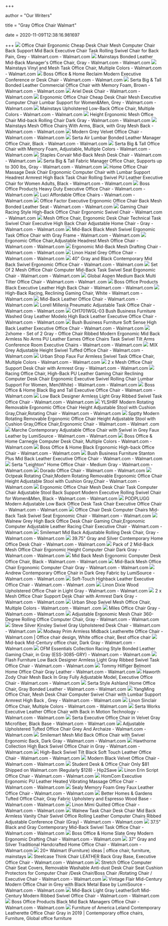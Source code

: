 +++
        
author = "Our Writers"
        
title = "Gray Office Chair Walmart"
        
date = 2020-11-09T12:38:16.981697
        
+++
[ ![](https://i5.walmartimages.com/asr/8bd1f61e-e41e-4b7a-8d75-d3d3b1b9976c_1.4510039313ea760f3aa10aeffd01d719.jpeg?odnWidth=612&odnHeight=612&odnBg=ffffff)](https://i5.walmartimages.com/asr/8bd1f61e-e41e-4b7a-8d75-d3d3b1b9976c_1.4510039313ea760f3aa10aeffd01d719.jpeg?odnWidth=612&odnHeight=612&odnBg=ffffff) Office Chair Ergonomic Cheap Desk Chair Mesh Computer Chair Back Support  Mid Back Executive Chair Task Rolling Swivel Chair for Back Pain, Grey -  Walmart.com - Walmart.com
[ ![](https://i5.walmartimages.com/asr/68dfbbb6-2e23-4d75-ba3a-e3431dc6a9bb_1.1a45079c103675bcd17c09bc1099b7f6.jpeg?odnWidth=612&odnHeight=612&odnBg=ffffff)](https://i5.walmartimages.com/asr/68dfbbb6-2e23-4d75-ba3a-e3431dc6a9bb_1.1a45079c103675bcd17c09bc1099b7f6.jpeg?odnWidth=612&odnHeight=612&odnBg=ffffff) Mainstays Bonded Leather Mid-Back Manager's Office Chair, Gray - Walmart.com  - Walmart.com
[ ![](https://i5.walmartimages.com/asr/eaeafd42-1062-4cee-8486-b88d738db64c_1.acd22421b5dd0db1962eeaaadd216a4e.jpeg)](https://i5.walmartimages.com/asr/eaeafd42-1062-4cee-8486-b88d738db64c_1.acd22421b5dd0db1962eeaaadd216a4e.jpeg) Mainstays Vinyl and Mesh Task Office Chair, Multiple Colors - Walmart.com -  Walmart.com
[ ![](https://i5.walmartimages.com/asr/254d7004-ebdf-4c38-a9e0-6d4ad53edb0e_2.0460a98356a73e9138e1d40f52f7a8a1.jpeg?odnWidth=612&odnHeight=612&odnBg=ffffff)](https://i5.walmartimages.com/asr/254d7004-ebdf-4c38-a9e0-6d4ad53edb0e_2.0460a98356a73e9138e1d40f52f7a8a1.jpeg?odnWidth=612&odnHeight=612&odnBg=ffffff) Boss Office & Home Reclaim Modern Executive Conference or Desk Chair -  Walmart.com - Walmart.com
[ ![](https://i5.walmartimages.com/asr/040f6e2e-f1b3-431c-b589-12d39ff3128a_1.5cd85757a054d4f351a500009b2e82dc.jpeg)](https://i5.walmartimages.com/asr/040f6e2e-f1b3-431c-b589-12d39ff3128a_1.5cd85757a054d4f351a500009b2e82dc.jpeg) Serta Big & Tall Bonded Leather Commercial Office Chair with Memory Foam,  Brown - Walmart.com - Walmart.com
[ ![](https://i5.walmartimages.com/asr/f48ff946-7344-444b-94e7-992fd8d55118_1.9553f00ea0c1147599bae14ffd5fbe89.jpeg)](https://i5.walmartimages.com/asr/f48ff946-7344-444b-94e7-992fd8d55118_1.9553f00ea0c1147599bae14ffd5fbe89.jpeg) Ariel Desk Chair - Walmart.com - Walmart.com
[ ![](https://i5.walmartimages.com/asr/0caa7380-1c19-4972-9e42-30890d45d03d_1.e1ec49acb48c55483be0538f4e04ac02.jpeg?odnWidth=612&odnHeight=612&odnBg=ffffff)](https://i5.walmartimages.com/asr/0caa7380-1c19-4972-9e42-30890d45d03d_1.e1ec49acb48c55483be0538f4e04ac02.jpeg?odnWidth=612&odnHeight=612&odnBg=ffffff) Ergonomic Office Chair Cheap Desk Chair Mesh Executive Computer Chair  Lumbar Support for Women&Men, Grey - Walmart.com - Walmart.com
[ ![](https://i5.walmartimages.com/asr/daa0f5f6-5f24-48f0-98ad-a953da1984c2_1.bba99a0e114fe25cf2d96b86e539a7dc.jpeg)](https://i5.walmartimages.com/asr/daa0f5f6-5f24-48f0-98ad-a953da1984c2_1.bba99a0e114fe25cf2d96b86e539a7dc.jpeg) Mainstays Upholstered Low-Back Office Chair, Multiple Colors - Walmart.com  - Walmart.com
[ ![](https://i5.walmartimages.com/asr/568f0ab2-fc01-4e82-9aab-27a7425008e3.5a8cf1727652ed65e3e3745d4bc0622f.jpeg?odnWidth=612&odnHeight=612&odnBg=ffffff)](https://i5.walmartimages.com/asr/568f0ab2-fc01-4e82-9aab-27a7425008e3.5a8cf1727652ed65e3e3745d4bc0622f.jpeg?odnWidth=612&odnHeight=612&odnBg=ffffff) Height Ergonomic Mesh Office Chair Mid-back Rolling Chair Dark Gray -  Walmart.com - Walmart.com
[ ![](https://i5.walmartimages.com/asr/71695222-e4af-494f-82d9-acdee623e7f8_1.e83ccd831e274e9b221f0eb44af84c48.jpeg?odnWidth=612&odnHeight=612&odnBg=ffffff)](https://i5.walmartimages.com/asr/71695222-e4af-494f-82d9-acdee623e7f8_1.e83ccd831e274e9b221f0eb44af84c48.jpeg?odnWidth=612&odnHeight=612&odnBg=ffffff) Mainstays Mesh Office Chairs With Arms, Black, with Gray Mesh Back - Walmart.com  - Walmart.com
[ ![](https://i5.walmartimages.com/asr/0310dbce-555b-49f6-917a-cc69c559a5ff_1.8be1de65d41a1c94062a2c55c86f3970.jpeg?odnWidth=612&odnHeight=612&odnBg=ffffff)](https://i5.walmartimages.com/asr/0310dbce-555b-49f6-917a-cc69c559a5ff_1.8be1de65d41a1c94062a2c55c86f3970.jpeg?odnWidth=612&odnHeight=612&odnBg=ffffff) Modern Grey Velvet Office Chair - Walmart.com - Walmart.com
[ ![](https://i5.walmartimages.com/asr/97743681-26f4-4fcc-bd46-305d1e55b797_1.6e7dec942151e853be462bd2d0f2d8e0.jpeg?odnWidth=612&odnHeight=612&odnBg=ffffff)](https://i5.walmartimages.com/asr/97743681-26f4-4fcc-bd46-305d1e55b797_1.6e7dec942151e853be462bd2d0f2d8e0.jpeg?odnWidth=612&odnHeight=612&odnBg=ffffff) Serta Air Lumbar Bonded Leather Manager Office Chair, Black - Walmart.com -  Walmart.com
[ ![](https://i5.walmartimages.com/asr/924eaa33-4456-4dae-96f6-9373ddd8c91f_1.ef95316cd9332dff77ede80bd7c0cfe8.jpeg?odnWidth=612&odnHeight=612&odnBg=ffffff)](https://i5.walmartimages.com/asr/924eaa33-4456-4dae-96f6-9373ddd8c91f_1.ef95316cd9332dff77ede80bd7c0cfe8.jpeg?odnWidth=612&odnHeight=612&odnBg=ffffff) Serta Big & Tall Office Chair with Memory Foam, Adjustable, Multiple Colors  - Walmart.com - Walmart.com
[ ![](https://i5.walmartimages.com/asr/91f27ad0-e6f1-4f6b-bbfe-731b6f193def_1.c118cb044b14da212a95d50dd293bddf.jpeg?odnWidth=612&odnHeight=612&odnBg=ffffff)](https://i5.walmartimages.com/asr/91f27ad0-e6f1-4f6b-bbfe-731b6f193def_1.c118cb044b14da212a95d50dd293bddf.jpeg?odnWidth=612&odnHeight=612&odnBg=ffffff) Staples Corvair Mid-Back Mesh Desk Chair - Walmart.com - Walmart.com
[ ![](https://i5.walmartimages.com/asr/4df76f93-46d9-4070-9023-d3a777fc3f1f_1.878b46239d9143a935a9d08910dac477.jpeg?odnWidth=612&odnHeight=612&odnBg=ffffff)](https://i5.walmartimages.com/asr/4df76f93-46d9-4070-9023-d3a777fc3f1f_1.878b46239d9143a935a9d08910dac477.jpeg?odnWidth=612&odnHeight=612&odnBg=ffffff) Serta Big & Tall Fabric Manager Office Chair, Supports up to 300 lbs, Gray  - Walmart.com - Walmart.com
[ ![](https://i5.walmartimages.com/asr/2ab43621-0110-48a0-9fd5-6db48d5ee8e4_1.ff8d1590e386fcecebeb781fd92010b1.jpeg?odnWidth=612&odnHeight=612&odnBg=ffffff)](https://i5.walmartimages.com/asr/2ab43621-0110-48a0-9fd5-6db48d5ee8e4_1.ff8d1590e386fcecebeb781fd92010b1.jpeg?odnWidth=612&odnHeight=612&odnBg=ffffff) Home Office Chair Massage Desk Chair Ergonomic Computer Chair with Lumbar  Support Headrest Armrest High Back Task Chair Rolling Swivel PU Leather Executive  Chair for Women Adults, Black - Walmart.com - Walmart.com
[ ![](https://i5.walmartimages.com/asr/1f30db41-a854-4d90-9c16-65c3046d6663_1.22d9f30d3bdf09b3af9060070cbdd2a6.jpeg?odnWidth=612&odnHeight=612&odnBg=ffffff)](https://i5.walmartimages.com/asr/1f30db41-a854-4d90-9c16-65c3046d6663_1.22d9f30d3bdf09b3af9060070cbdd2a6.jpeg?odnWidth=612&odnHeight=612&odnBg=ffffff) Boss Office Products Heavy Duty Executive Office Chair - Walmart.com -  Walmart.com
[ ![](https://i5.walmartimages.com/asr/1137a803-68ff-432f-a14a-330c28b4cbe9_1.2c674019f4af93575356fb5d99790297.jpeg?odnWidth=612&odnHeight=612&odnBg=ffffff)](https://i5.walmartimages.com/asr/1137a803-68ff-432f-a14a-330c28b4cbe9_1.2c674019f4af93575356fb5d99790297.jpeg?odnWidth=612&odnHeight=612&odnBg=ffffff) Luci Affordable Office Chairs - Walmart.com - Walmart.com
[ ![](https://i5.walmartimages.com/asr/82b76935-b95b-46e2-8b1d-bc5e98b16216_1.caaab2dd2c7c899d46a7685915f8953c.jpeg?odnWidth=612&odnHeight=612&odnBg=ffffff)](https://i5.walmartimages.com/asr/82b76935-b95b-46e2-8b1d-bc5e98b16216_1.caaab2dd2c7c899d46a7685915f8953c.jpeg?odnWidth=612&odnHeight=612&odnBg=ffffff) Office Factor Executive Ergonomic Office Chair Back Mesh Bonded Leather Seat  - Walmart.com - Walmart.com
[ ![](https://i5.walmartimages.com/asr/36ab2720-66c3-44b9-b4c9-ea3eedec6979_1.d23e019c221965f2f71335473154626f.jpeg?odnWidth=612&odnHeight=612&odnBg=ffffff)](https://i5.walmartimages.com/asr/36ab2720-66c3-44b9-b4c9-ea3eedec6979_1.d23e019c221965f2f71335473154626f.jpeg?odnWidth=612&odnHeight=612&odnBg=ffffff) Gaming Chair Racing Style High-Back Office Chair Ergonomic Swivel Chair -  Walmart.com - Walmart.com
[ ![](https://i5.walmartimages.com/asr/8cebf4ba-96e2-44ae-9cca-d6d2290bd3c3_1.d843bc54ac2ebf21aacfa7bd91182b62.jpeg?odnWidth=612&odnHeight=612&odnBg=ffffff)](https://i5.walmartimages.com/asr/8cebf4ba-96e2-44ae-9cca-d6d2290bd3c3_1.d843bc54ac2ebf21aacfa7bd91182b62.jpeg?odnWidth=612&odnHeight=612&odnBg=ffffff) Mesh Office Chair, Ergonomic Desk Chair Technical Task Swivel Chair  Executive High Back Chair Adjustable Home Chair - Gray - Walmart.com -  Walmart.com
[ ![](https://i5.walmartimages.com/asr/d9ffcb4e-2349-4f98-b073-111f3dc54562_1.f3d64c9805a14e193efc801652ce8806.jpeg)](https://i5.walmartimages.com/asr/d9ffcb4e-2349-4f98-b073-111f3dc54562_1.f3d64c9805a14e193efc801652ce8806.jpeg) Mid-Back Black Mesh Swivel Ergonomic Task Office Chair with Gray Frame -  Walmart.com - Walmart.com
[ ![](https://i5.walmartimages.com/asr/8bff0f03-15bd-463a-aaf0-44f0b46e1d7c.09b547af152f15f62f2772456dc091c4.jpeg?odnWidth=612&odnHeight=612&odnBg=ffffff)](https://i5.walmartimages.com/asr/8bff0f03-15bd-463a-aaf0-44f0b46e1d7c.09b547af152f15f62f2772456dc091c4.jpeg?odnWidth=612&odnHeight=612&odnBg=ffffff) Ergonomic Office Chair,Adjustable Headrest Mesh Office Chair - Walmart.com  - Walmart.com
[ ![](https://i5.walmartimages.com/asr/70e19827-88db-4011-b952-d7c82bd8db51_1.4e4bcedfd0ca62e52739c4289a8cbc56.jpeg?odnWidth=612&odnHeight=612&odnBg=ffffff)](https://i5.walmartimages.com/asr/70e19827-88db-4011-b952-d7c82bd8db51_1.4e4bcedfd0ca62e52739c4289a8cbc56.jpeg?odnWidth=612&odnHeight=612&odnBg=ffffff) Ergonomic Mid-Back Mesh Drafting Chair - Walmart.com - Walmart.com
[ ![](https://i5.walmartimages.com/asr/45e74741-3906-415b-9b87-4f22d9f4f313_1.2fbbc67b08a4aab7cf280a464398d44c.jpeg?odnWidth=612&odnHeight=612&odnBg=ffffff)](https://i5.walmartimages.com/asr/45e74741-3906-415b-9b87-4f22d9f4f313_1.2fbbc67b08a4aab7cf280a464398d44c.jpeg?odnWidth=612&odnHeight=612&odnBg=ffffff) Linon Hazel Grey Office Chair - Walmart.com - Walmart.com
[ ![](https://i5.walmartimages.com/asr/8476b759-a020-4691-b0c4-6d4d8f66de3b.715fa0745cf655d8f9a328abe6396b99.jpeg?odnWidth=612&odnHeight=612&odnBg=ffffff)](https://i5.walmartimages.com/asr/8476b759-a020-4691-b0c4-6d4d8f66de3b.715fa0745cf655d8f9a328abe6396b99.jpeg?odnWidth=612&odnHeight=612&odnBg=ffffff) 40" Gray and Black Contemporary Mid Back Swivel Ergonomic Office Chair -  Walmart.com - Walmart.com
[ ![](https://i5.walmartimages.com/asr/4df5c3b0-1023-48fc-aa3b-106e3c95d691_1.92add7915e26918feb4903b3fe2f7fa9.jpeg?odnWidth=612&odnHeight=612&odnBg=ffffff)](https://i5.walmartimages.com/asr/4df5c3b0-1023-48fc-aa3b-106e3c95d691_1.92add7915e26918feb4903b3fe2f7fa9.jpeg?odnWidth=612&odnHeight=612&odnBg=ffffff) Set Of 2 Mesh Office Chair Computer Mid-Back Task Swivel Seat Ergonomic  Chair - Walmart.com - Walmart.com
[ ![](https://i5.walmartimages.com/asr/6f514c43-37fd-48db-85c6-8c5d92572b3b_1.f28d67b3d784386aa9a14f5f7c81d25a.jpeg?odnWidth=612&odnHeight=612&odnBg=ffffff)](https://i5.walmartimages.com/asr/6f514c43-37fd-48db-85c6-8c5d92572b3b_1.f28d67b3d784386aa9a14f5f7c81d25a.jpeg?odnWidth=612&odnHeight=612&odnBg=ffffff) Global Aspen Medium Back Multi Tilter Office Chair - Walmart.com - Walmart .com
[ ![](https://i5.walmartimages.com/asr/f1d06f41-ba3b-49fe-bbbc-cc436bc51b81_1.83767c5fe0117fe0f1212e23d67c1ead.jpeg?odnWidth=612&odnHeight=612&odnBg=ffffff)](https://i5.walmartimages.com/asr/f1d06f41-ba3b-49fe-bbbc-cc436bc51b81_1.83767c5fe0117fe0f1212e23d67c1ead.jpeg?odnWidth=612&odnHeight=612&odnBg=ffffff) Boss Office Products Black Executive Leather High Back Chair - Walmart.com  - Walmart.com
[ ![](https://i5.walmartimages.com/asr/77a5d26d-f5ae-403e-a885-bfb3ed7dbb6b_1.f7cd3c2ba252ae1f641c8dbac4f57a35.jpeg?odnWidth=612&odnHeight=612&odnBg=ffffff)](https://i5.walmartimages.com/asr/77a5d26d-f5ae-403e-a885-bfb3ed7dbb6b_1.f7cd3c2ba252ae1f641c8dbac4f57a35.jpeg?odnWidth=612&odnHeight=612&odnBg=ffffff) High-Back Racing, Reclining Gaming Chair, White - Walmart.com - Walmart.com
[ ![](https://i5.walmartimages.com/asr/d4184947-1201-44f3-979b-e23a7928a42e_1.541e5474866b24a08ed5aae511eb1b69.jpeg?odnWidth=612&odnHeight=612&odnBg=ffffff)](https://i5.walmartimages.com/asr/d4184947-1201-44f3-979b-e23a7928a42e_1.541e5474866b24a08ed5aae511eb1b69.jpeg?odnWidth=612&odnHeight=612&odnBg=ffffff) Mid-Back Leather Office Chair - Walmart.com - Walmart.com
[ ![](https://i5.walmartimages.com/asr/4ac4e417-69d5-4633-b5a6-b69e8414cdbb_1.780faccb1a2ec1e02765c89ec0b987b8.jpeg?odnWidth=612&odnHeight=612&odnBg=ffffff)](https://i5.walmartimages.com/asr/4ac4e417-69d5-4633-b5a6-b69e8414cdbb_1.780faccb1a2ec1e02765c89ec0b987b8.jpeg?odnWidth=612&odnHeight=612&odnBg=ffffff) Lorell Millenia Pneumatic Adjustable Task Office Chair - Walmart.com -  Walmart.com
[ ![](https://i5.walmartimages.com/asr/7b632847-45bc-4de4-bfbe-0fd6e7b5b1ba_1.55dae7d450b97b677572aa20f168a57f.jpeg?odnWidth=450&odnHeight=450&odnBg=ffffff)](https://i5.walmartimages.com/asr/7b632847-45bc-4de4-bfbe-0fd6e7b5b1ba_1.55dae7d450b97b677572aa20f168a57f.jpeg?odnWidth=450&odnHeight=450&odnBg=ffffff) CH1701WGL-03 Bush Business Furniture Washed Gray Leather Modelo High Back  Leather Executive Office Chair - Walmart.com - Walmart.com
[ ![](https://i5.walmartimages.com/asr/c0e5e204-f537-49e1-a302-29b48ce72f65_1.074c24dfdfca423507115721459e641b.jpeg?odnWidth=612&odnHeight=612&odnBg=ffffff)](https://i5.walmartimages.com/asr/c0e5e204-f537-49e1-a302-29b48ce72f65_1.074c24dfdfca423507115721459e641b.jpeg?odnWidth=612&odnHeight=612&odnBg=ffffff) Bush Business Furniture Soft Sense High Back Leather Executive Office Chair  - Walmart.com - Walmart.com
[ ![](https://i5.walmartimages.com/asr/90fb081e-5261-4028-873c-17ffc28da704_1.301cb556677c91809fbf2aec16280662.jpeg?odnWidth=612&odnHeight=612&odnBg=ffffff)](https://i5.walmartimages.com/asr/90fb081e-5261-4028-873c-17ffc28da704_1.301cb556677c91809fbf2aec16280662.jpeg?odnWidth=612&odnHeight=612&odnBg=ffffff) 2xhome - Set of 2 Gray - Office Chair Ribbed Modern Ergonomic Mid Back  Armless No Arms PU Leather Eames Office Chairs Task Swivel Tilt Arms  Conference Room Executive Chairs - Walmart.com - Walmart.com
[ ![](https://i5.walmartimages.com/asr/fbc5cf57-da68-4863-be1d-ca5a57486557_1.704521321e69e9118c2b9a6c929b0a42.jpeg?odnWidth=612&odnHeight=612&odnBg=ffffff)](https://i5.walmartimages.com/asr/fbc5cf57-da68-4863-be1d-ca5a57486557_1.704521321e69e9118c2b9a6c929b0a42.jpeg?odnWidth=612&odnHeight=612&odnBg=ffffff) MIX Grey Adjustable Height Swivel Tuffed Office Chair - Walmart.com -  Walmart.com
[ ![](https://i5.walmartimages.com/asr/49f98211-0bdd-4c87-aee5-66ffbd3f0f45_2.7aa4fb40c2f79abce838d92593a4e864.jpeg)](https://i5.walmartimages.com/asr/49f98211-0bdd-4c87-aee5-66ffbd3f0f45_2.7aa4fb40c2f79abce838d92593a4e864.jpeg) Urban Shop Faux Fur Armless Swivel Task Office Chair, Multiple Colors -  Walmart.com - Walmart.com
[ ![](https://i5.walmartimages.com/asr/8b3f0ae9-43f9-4d33-bb2b-979d91b4255c.049041eeef9aaaeaefecd1c3fd011201.jpeg?odnWidth=612&odnHeight=612&odnBg=ffffff)](https://i5.walmartimages.com/asr/8b3f0ae9-43f9-4d33-bb2b-979d91b4255c.049041eeef9aaaeaefecd1c3fd011201.jpeg?odnWidth=612&odnHeight=612&odnBg=ffffff) 2 x Mesh Office Chair Support Desk Chair with Armrest Gray - Walmart.com -  Walmart.com
[ ![](https://i5.walmartimages.com/asr/dad43252-c144-4766-95cf-d5779c5db225_1.1095c26367a36e18e028cac3f4a44ac1.jpeg?odnWidth=612&odnHeight=612&odnBg=ffffff)](https://i5.walmartimages.com/asr/dad43252-c144-4766-95cf-d5779c5db225_1.1095c26367a36e18e028cac3f4a44ac1.jpeg?odnWidth=612&odnHeight=612&odnBg=ffffff) Racing Office Chair, High-Back PU Leather Gaming Chair Reclining Computer  Desk Chair Ergonomic Executive Swivel Rolling Chair Lumbar Support For  Women, Men(White) - Walmart.com - Walmart.com
[ ![](https://i5.walmartimages.com/asr/f9229afb-cce4-4bbf-a0bf-86794ee7fd2e_1.a5ebe5f135c1ea4ca6909f6b5ce31ef0.jpeg?odnWidth=612&odnHeight=612&odnBg=ffffff)](https://i5.walmartimages.com/asr/f9229afb-cce4-4bbf-a0bf-86794ee7fd2e_1.a5ebe5f135c1ea4ca6909f6b5ce31ef0.jpeg?odnWidth=612&odnHeight=612&odnBg=ffffff) Boss Office & Home Black Big and Tall Executive Office Chair - Walmart.com  - Walmart.com
[ ![](https://i5.walmartimages.com/asr/28bd9ae0-24e8-45cc-a9d4-a96706e6a02d_1.fc51faaf64a4bf07037cde80dd4da3e3.jpeg?odnWidth=612&odnHeight=612&odnBg=ffffff)](https://i5.walmartimages.com/asr/28bd9ae0-24e8-45cc-a9d4-a96706e6a02d_1.fc51faaf64a4bf07037cde80dd4da3e3.jpeg?odnWidth=612&odnHeight=612&odnBg=ffffff) Low Back Designer Armless Light Gray Ribbed Swivel Task Office Chair -  Walmart.com - Walmart.com
[ ![](https://i5.walmartimages.com/asr/d7cb8fca-caf5-4dbd-b79a-be02ceb651d1.14637e89c8e6ec12302a84256324fc67.jpeg?odnWidth=612&odnHeight=612&odnBg=ffffff)](https://i5.walmartimages.com/asr/d7cb8fca-caf5-4dbd-b79a-be02ceb651d1.14637e89c8e6ec12302a84256324fc67.jpeg?odnWidth=612&odnHeight=612&odnBg=ffffff) YLSHRF Modern Rotating Removable Ergonomic Office Chair Height Adjustable  Stool with Cushion Gray,Chair,Rotating Chair - Walmart.com - Walmart.com
[ ![](https://i5.walmartimages.com/asr/e16cf7c9-1ec0-4ef9-8105-d1d66d63c839.7bf7b0671495a6c1e543199ba3189caf.jpeg?odnWidth=612&odnHeight=612&odnBg=ffffff)](https://i5.walmartimages.com/asr/e16cf7c9-1ec0-4ef9-8105-d1d66d63c839.7bf7b0671495a6c1e543199ba3189caf.jpeg?odnWidth=612&odnHeight=612&odnBg=ffffff) Spptty Modern Rotating Removable Ergonomic Office Chair Height Adjustable  Stool with Cushion Gray,Office Chair,Ergonomic Chair - Walmart.com - Walmart .com
[ ![](https://i5.walmartimages.com/asr/b44680b1-9792-4d36-8b0f-b5533281d1ea_1.e82a4caba2a4c8dc1bbe89daf807c762.jpeg?odnWidth=612&odnHeight=612&odnBg=ffffff)](https://i5.walmartimages.com/asr/b44680b1-9792-4d36-8b0f-b5533281d1ea_1.e82a4caba2a4c8dc1bbe89daf807c762.jpeg?odnWidth=612&odnHeight=612&odnBg=ffffff) Marche Contemporary Adjustable Office Chair with Swivel in Grey Faux  Leather by LumiSource - Walmart.com - Walmart.com
[ ![](https://i5.walmartimages.com/asr/fec539be-bfb3-4574-9dd6-b85638d5f388_1.1dc9bf9c95a50a3d6d431371b5a2e6f5.jpeg?odnWidth=612&odnHeight=612&odnBg=ffffff)](https://i5.walmartimages.com/asr/fec539be-bfb3-4574-9dd6-b85638d5f388_1.1dc9bf9c95a50a3d6d431371b5a2e6f5.jpeg?odnWidth=612&odnHeight=612&odnBg=ffffff) Boss Office & Home Carnegie Computer Desk Chair, Multiple Colors - Walmart.com  - Walmart.com
[ ![](https://i5.walmartimages.com/asr/f6073ec2-50cd-4ee4-b9cf-036ff4e125ba_1.ce544a9b7d2bd2bc2272579ea8aa266e.jpeg?odnWidth=612&odnHeight=612&odnBg=ffffff)](https://i5.walmartimages.com/asr/f6073ec2-50cd-4ee4-b9cf-036ff4e125ba_1.ce544a9b7d2bd2bc2272579ea8aa266e.jpeg?odnWidth=612&odnHeight=612&odnBg=ffffff) Boss Office & Home Black Ergonomic High-back Office Chair - Walmart.com -  Walmart.com
[ ![](https://i5.walmartimages.com/asr/fa582a9e-29d6-4c41-b415-861868c191f8_1.dfcba426513d6c3cd7ba3dfdd65a9aa3.jpeg?odnWidth=612&odnHeight=612&odnBg=ffffff)](https://i5.walmartimages.com/asr/fa582a9e-29d6-4c41-b415-861868c191f8_1.dfcba426513d6c3cd7ba3dfdd65a9aa3.jpeg?odnWidth=612&odnHeight=612&odnBg=ffffff) Bush Business Furniture Stanton Plus Mid Back Leather Executive Office Chair  - Walmart.com - Walmart.com
[ ![](https://i5.walmartimages.com/asr/4fb18bc1-6bd1-4d2a-a8c7-3c8adc0dee50_1.006a72d6755f7fed0b18bd65c374d3d2.jpeg?odnWidth=612&odnHeight=612&odnBg=ffffff)](https://i5.walmartimages.com/asr/4fb18bc1-6bd1-4d2a-a8c7-3c8adc0dee50_1.006a72d6755f7fed0b18bd65c374d3d2.jpeg?odnWidth=612&odnHeight=612&odnBg=ffffff) Serta "Leighton" Home Office Chair - Medium Gray - Walmart.com - Walmart.com
[ ![](https://i5.walmartimages.com/asr/6e82d89e-d4d6-4ef9-9baf-9f2bf828cfeb_1.fcfe04e93ee7fb589f82abc54d22f9e2.jpeg?odnWidth=612&odnHeight=612&odnBg=ffffff)](https://i5.walmartimages.com/asr/6e82d89e-d4d6-4ef9-9baf-9f2bf828cfeb_1.fcfe04e93ee7fb589f82abc54d22f9e2.jpeg?odnWidth=612&odnHeight=612&odnBg=ffffff) Dorado Office Chair - Walmart.com - Walmart.com
[ ![](https://i5.walmartimages.com/asr/b8b61407-08e4-4413-af11-4043f7b20788.03bbc32dc17867b56d1a556481cb6b6e.jpeg?odnWidth=612&odnHeight=612&odnBg=ffffff)](https://i5.walmartimages.com/asr/b8b61407-08e4-4413-af11-4043f7b20788.03bbc32dc17867b56d1a556481cb6b6e.jpeg?odnWidth=612&odnHeight=612&odnBg=ffffff) Octpeak Rotating Chair,Modern Rotating Removable Ergonomic Office Chair  Height Adjustable Stool with Cushion Gray,Chair - Walmart.com - Walmart.com
[ ![](https://i5.walmartimages.com/asr/bb9a7d4f-3623-49ac-8047-1b1b7e15274d_1.8e637c12054149da486d00cd3d046aa9.jpeg?odnWidth=612&odnHeight=612&odnBg=ffffff)](https://i5.walmartimages.com/asr/bb9a7d4f-3623-49ac-8047-1b1b7e15274d_1.8e637c12054149da486d00cd3d046aa9.jpeg?odnWidth=612&odnHeight=612&odnBg=ffffff) Ergonomic Office Chair Mesh Desk Chair Task Computer Chair Adjustable Stool  Back Support Modern Executive Rolling Swivel Chair for Women&Men, Black -  Walmart.com - Walmart.com
[ ![](https://i5.walmartimages.com/asr/3e9230e9-3683-454b-b9dc-8714f958b3df_1.54a63c0e6a1ec15082d6d86fa4f70948.jpeg?odnWidth=612&odnHeight=612&odnBg=ffffff)](https://i5.walmartimages.com/asr/3e9230e9-3683-454b-b9dc-8714f958b3df_1.54a63c0e6a1ec15082d6d86fa4f70948.jpeg?odnWidth=612&odnHeight=612&odnBg=ffffff) PODPLUGG Modern Adjustable Low Back Office Desk Task Chair Executive Office  Chair - Walmart.com - Walmart.com
[ ![](https://i5.walmartimages.com/asr/ee213ddb-bea9-4e6b-ad76-a113443e58cd_1.8115a86f125dfb6e5e96f0c4b610bf97.jpeg?odnWidth=612&odnHeight=612&odnBg=ffffff)](https://i5.walmartimages.com/asr/ee213ddb-bea9-4e6b-ad76-a113443e58cd_1.8115a86f125dfb6e5e96f0c4b610bf97.jpeg?odnWidth=612&odnHeight=612&odnBg=ffffff) Office Chair Desk Computer Chairs Mid-Back Task Swivel Seat Ergonomic Chair  - Walmart.com - Walmart.com
[ ![](https://i5.walmartimages.com/asr/a87b9846-d3de-4653-9c2d-0e84e75f3c6a_1.762224ffdb961cf3e3ff07647b12b441.jpeg?odnWidth=612&odnHeight=612&odnBg=ffffff)](https://i5.walmartimages.com/asr/a87b9846-d3de-4653-9c2d-0e84e75f3c6a_1.762224ffdb961cf3e3ff07647b12b441.jpeg?odnWidth=612&odnHeight=612&odnBg=ffffff) Walnew Grey High Back Office Desk Chair Gaming Chair,Ergonomic Computer  Adjustable Leather Racing Chair Executive Chair - Walmart.com - Walmart.com
[ ![](https://i5.walmartimages.com/asr/f419f7ee-a2a3-44a6-94a8-267f7e9f1ef9_1.3978bcc898926b999c702a30b7b39fe0.jpeg?odnWidth=612&odnHeight=612&odnBg=ffffff)](https://i5.walmartimages.com/asr/f419f7ee-a2a3-44a6-94a8-267f7e9f1ef9_1.3978bcc898926b999c702a30b7b39fe0.jpeg?odnWidth=612&odnHeight=612&odnBg=ffffff) Smilemart Mid Back Adjustable Rolling Desk Chair, Gray - Walmart.com -  Walmart.com
[ ![](https://i5.walmartimages.com/asr/b4a2ebb4-3a61-4dea-a5d0-5c1e41a72c6f_1.56158eb46ef0c726893fa9595cc37a48.jpeg?odnWidth=612&odnHeight=612&odnBg=ffffff)](https://i5.walmartimages.com/asr/b4a2ebb4-3a61-4dea-a5d0-5c1e41a72c6f_1.56158eb46ef0c726893fa9595cc37a48.jpeg?odnWidth=612&odnHeight=612&odnBg=ffffff) 39.75" Gray and Silver Contemporary Home Office Desk Chair - Walmart.com -  Walmart.com
[ ![](https://i5.walmartimages.com/asr/ec8a8caa-9b64-435e-859b-dcf87d0b2362.e9a3cf0cca51b01a64a27e4d5cebd23d.jpeg?odnWidth=612&odnHeight=612&odnBg=ffffff)](https://i5.walmartimages.com/asr/ec8a8caa-9b64-435e-859b-dcf87d0b2362.e9a3cf0cca51b01a64a27e4d5cebd23d.jpeg?odnWidth=612&odnHeight=612&odnBg=ffffff) Pack of 2 Mid-Back Mesh Office Chair Ergonomic Height Computer Chair Dark  Gray - Walmart.com - Walmart.com
[ ![](https://i5.walmartimages.com/asr/f4cc8075-9bc6-4db5-949b-a0890cee3f0a_1.acbcbca03599e111d8b0297624902c83.jpeg?odnWidth=612&odnHeight=612&odnBg=ffffff)](https://i5.walmartimages.com/asr/f4cc8075-9bc6-4db5-949b-a0890cee3f0a_1.acbcbca03599e111d8b0297624902c83.jpeg?odnWidth=612&odnHeight=612&odnBg=ffffff) Mid Back Mesh Ergonomic Computer Desk Office Chair, Black - Walmart.com -  Walmart.com
[ ![](https://i5.walmartimages.com/asr/03383cbd-03bb-4807-91db-d2195e55844e.a462c4e23ed7bc5d1840b5b7fb270d26.jpeg?odnWidth=612&odnHeight=612&odnBg=ffffff)](https://i5.walmartimages.com/asr/03383cbd-03bb-4807-91db-d2195e55844e.a462c4e23ed7bc5d1840b5b7fb270d26.jpeg?odnWidth=612&odnHeight=612&odnBg=ffffff) Mid-Back Mesh Office Chair Ergonomic Computer Chair Gray - Walmart.com -  Walmart.com
[ ![](https://i5.walmartimages.com/asr/a0e3fd16-6581-4251-a434-ee0d05dc3d4f_1.0af661d267e7b69c626694889a89929e.jpeg?odnWidth=612&odnHeight=612&odnBg=ffffff)](https://i5.walmartimages.com/asr/a0e3fd16-6581-4251-a434-ee0d05dc3d4f_1.0af661d267e7b69c626694889a89929e.jpeg?odnWidth=612&odnHeight=612&odnBg=ffffff) Andrew Contemporary Office Chair in Dark Grey Fabric by LumiSource - Walmart.com  - Walmart.com
[ ![](https://i5.walmartimages.com/asr/37681bf2-c7ad-4efb-b9fb-4ad1e424691c_1.07be4988c16fb0a7db06e0502327125d.jpeg?odnWidth=612&odnHeight=612&odnBg=ffffff)](https://i5.walmartimages.com/asr/37681bf2-c7ad-4efb-b9fb-4ad1e424691c_1.07be4988c16fb0a7db06e0502327125d.jpeg?odnWidth=612&odnHeight=612&odnBg=ffffff) Soft-Touch Highback Leather Executive Office Chair - Walmart.com - Walmart .com
[ ![](https://i5.walmartimages.com/asr/93607591-1237-41b9-9fa8-db4cf2dfbe38_1.ef9706bd4d3149b659b08eb0815efbc3.jpeg?odnWidth=612&odnHeight=612&odnBg=ffffff)](https://i5.walmartimages.com/asr/93607591-1237-41b9-9fa8-db4cf2dfbe38_1.ef9706bd4d3149b659b08eb0815efbc3.jpeg?odnWidth=612&odnHeight=612&odnBg=ffffff) Linon Dixie Wood Upholstered Office Chair in Light Gray - Walmart.com -  Walmart.com
[ ![](https://i5.walmartimages.com/asr/6c1fd5f5-5711-47bc-9f98-e5f2188c7291.02a8ff1787250404641bca17f7d5bbb7.jpeg?odnWidth=612&odnHeight=612&odnBg=ffffff)](https://i5.walmartimages.com/asr/6c1fd5f5-5711-47bc-9f98-e5f2188c7291.02a8ff1787250404641bca17f7d5bbb7.jpeg?odnWidth=612&odnHeight=612&odnBg=ffffff) 2 x Mesh Office Chair Support Desk Chair with Armrest Dark Gray - Walmart.com  - Walmart.com
[ ![](https://i5.walmartimages.com/asr/c9200ff3-d963-4243-baa4-71f78cb6e751_1.ca9622ba3d2c18551cb109522a6029a7.jpeg?odnWidth=612&odnHeight=612&odnBg=ffffff)](https://i5.walmartimages.com/asr/c9200ff3-d963-4243-baa4-71f78cb6e751_1.ca9622ba3d2c18551cb109522a6029a7.jpeg?odnWidth=612&odnHeight=612&odnBg=ffffff) Urban Shop Swivel Mesh Office Chair, Multiple Colors - Walmart.com - Walmart .com
[ ![](https://i5.walmartimages.com/asr/c98e3590-868f-4282-9a47-b57a7e5e6819.e7c6d3219121a405fc60a94fd10c8c01.jpeg?odnWidth=612&odnHeight=612&odnBg=ffffff)](https://i5.walmartimages.com/asr/c98e3590-868f-4282-9a47-b57a7e5e6819.e7c6d3219121a405fc60a94fd10c8c01.jpeg?odnWidth=612&odnHeight=612&odnBg=ffffff) Miles Office Chair Gray - Walmart.com - Walmart.com
[ ![](https://i5.walmartimages.com/asr/e77e5ceb-7ed7-45f7-ba2c-99db294ba654_1.9a0c3a38c1ed9748554998f3eb9f5437.jpeg)](https://i5.walmartimages.com/asr/e77e5ceb-7ed7-45f7-ba2c-99db294ba654_1.9a0c3a38c1ed9748554998f3eb9f5437.jpeg) Adjustable Ergonomic Mesh Chair 360-Degree Rolling Office Computer Chair,  Gray - Walmart.com - Walmart.com
[ ![](https://i5.walmartimages.com/asr/6ad98d83-d347-40b3-bde6-c01b8dc10c13_1.5a1cafb6bee84c47c60d6b83b32824e6.jpeg?odnWidth=612&odnHeight=612&odnBg=ffffff)](https://i5.walmartimages.com/asr/6ad98d83-d347-40b3-bde6-c01b8dc10c13_1.5a1cafb6bee84c47c60d6b83b32824e6.jpeg?odnWidth=612&odnHeight=612&odnBg=ffffff) Steve Silver Kinsley Swivel Gray Upholstered Desk Chair - Walmart.com -  Walmart.com
[ ![](https://i.pinimg.com/474x/1f/f8/fe/1ff8fe785508426c7aa5478d6574e30e.jpg)](https://i.pinimg.com/474x/1f/f8/fe/1ff8fe785508426c7aa5478d6574e30e.jpg) Modway Prim Armless Midback Leatherette Office Chair - Walmart.com | Office  chair design, White office chair, Best office chair
[ ![](https://i5.walmartimages.com/asr/71f12b84-1962-4c5e-a8c6-abfcc69b0481_1.31498008ee27d6ddaf1b724cf24fe6ff.jpeg?odnWidth=612&odnHeight=612&odnBg=ffffff)](https://i5.walmartimages.com/asr/71f12b84-1962-4c5e-a8c6-abfcc69b0481_1.31498008ee27d6ddaf1b724cf24fe6ff.jpeg?odnWidth=612&odnHeight=612&odnBg=ffffff) Mid-back Mid-Century office chair, Dark Gray - Walmart.com - Walmart.com
[ ![](https://i5.walmartimages.com/asr/66fae1aa-d8bc-4089-8554-c1b1fc0c6d92_1.a18ee650ed91efecab34d94b75a5ba0a.jpeg?odnWidth=612&odnHeight=612&odnBg=ffffff)](https://i5.walmartimages.com/asr/66fae1aa-d8bc-4089-8554-c1b1fc0c6d92_1.a18ee650ed91efecab34d94b75a5ba0a.jpeg?odnWidth=612&odnHeight=612&odnBg=ffffff) OFM Essentials Collection Racing Style Bonded Leather Gaming Chair, in Gray  (ESS-3085-GRY) - Walmart.com - Walmart.com
[ ![](https://i5.walmartimages.com/asr/668253d3-98b3-4db0-a389-7ea00688b9a9_2.ecb1161eb4e81f218c4ac7564f15eff0.jpeg?odnWidth=612&odnHeight=612&odnBg=ffffff)](https://i5.walmartimages.com/asr/668253d3-98b3-4db0-a389-7ea00688b9a9_2.ecb1161eb4e81f218c4ac7564f15eff0.jpeg?odnWidth=612&odnHeight=612&odnBg=ffffff) Flash Furniture Low Back Designer Armless Light Gray Ribbed Swivel Task  Office Chair - Walmart.com - Walmart.com
[ ![](https://i5.walmartimages.com/asr/e0998e3d-abca-4bce-9fe9-696907c8b1f9_1.42d6a576fa7744a94e204591ce0a756d.jpeg?odnWidth=612&odnHeight=612&odnBg=ffffff)](https://i5.walmartimages.com/asr/e0998e3d-abca-4bce-9fe9-696907c8b1f9_1.42d6a576fa7744a94e204591ce0a756d.jpeg?odnWidth=612&odnHeight=612&odnBg=ffffff) Tommy Hilfiger Belmont Home Office Chair Gray Leather - Walmart.com -  Walmart.com
[ ![](https://i5.walmartimages.com/asr/6e88a3c5-b927-4082-bcc8-84c23aba3ef7_1.dde5d99f2a19aa6f49a9371ee7aa0cde.jpeg?odnWidth=612&odnHeight=612&odnBg=ffffff)](https://i5.walmartimages.com/asr/6e88a3c5-b927-4082-bcc8-84c23aba3ef7_1.dde5d99f2a19aa6f49a9371ee7aa0cde.jpeg?odnWidth=612&odnHeight=612&odnBg=ffffff) Haworth Zody Chair Mesh Back In Gray Fully Adjustable Model, Executive  Office Chair - Walmart.com - Walmart.com
[ ![](https://i5.walmartimages.com/asr/8d51d907-11b1-4955-a7be-79fc921b2182_1.65e740b4c4e3a4ea2998cb1b6e5e5d7c.jpeg?odnWidth=612&odnHeight=612&odnBg=ffffff)](https://i5.walmartimages.com/asr/8d51d907-11b1-4955-a7be-79fc921b2182_1.65e740b4c4e3a4ea2998cb1b6e5e5d7c.jpeg?odnWidth=612&odnHeight=612&odnBg=ffffff) Serta Style Ashland Home Office Chair, Gray Bonded Leather - Walmart.com -  Walmart.com
[ ![](https://i5.walmartimages.com/asr/6584bd43-b794-4195-81b8-6a9dae99305f.87205fe85c3a2e29f5acfdcd01f5276f.jpeg?odnWidth=612&odnHeight=612&odnBg=ffffff)](https://i5.walmartimages.com/asr/6584bd43-b794-4195-81b8-6a9dae99305f.87205fe85c3a2e29f5acfdcd01f5276f.jpeg?odnWidth=612&odnHeight=612&odnBg=ffffff) YangMing Office Chair, Mesh Desk Chair Computer Swivel Chair with Lumbar  Support Armrest High Back , Grey - Walmart.com - Walmart.com
[ ![](https://i5.walmartimages.com/asr/9cffc962-a422-4bbd-b151-8e9ab5284f25.d2e7251907637c8f774462e05104f44d.jpeg?odnWidth=612&odnHeight=612&odnBg=ffffff)](https://i5.walmartimages.com/asr/9cffc962-a422-4bbd-b151-8e9ab5284f25.d2e7251907637c8f774462e05104f44d.jpeg?odnWidth=612&odnHeight=612&odnBg=ffffff) Linon Sinclair Office Chair, Multiple Colors - Walmart.com - Walmart.com
[ ![](https://i5.walmartimages.com/asr/67535769-b2fc-43a5-82c1-2f2a49168046_1.c9dae0750257d4dd30312642bba71b22.jpeg?odnWidth=612&odnHeight=612&odnBg=ffffff)](https://i5.walmartimages.com/asr/67535769-b2fc-43a5-82c1-2f2a49168046_1.c9dae0750257d4dd30312642bba71b22.jpeg?odnWidth=612&odnHeight=612&odnBg=ffffff) Serta Works Executive Leather Office Chair with Back in Motion Technology -  Walmart.com - Walmart.com
[ ![](https://i5.walmartimages.com/asr/5e01f6bd-3bbe-474e-a86b-33ae81cb505d_1.3725a42502bc8e6d72dd1598b763edbc.jpeg?odnWidth=612&odnHeight=612&odnBg=ffffff)](https://i5.walmartimages.com/asr/5e01f6bd-3bbe-474e-a86b-33ae81cb505d_1.3725a42502bc8e6d72dd1598b763edbc.jpeg?odnWidth=612&odnHeight=612&odnBg=ffffff) Serta Executive Office Chair in Velvet Gray Microfiber, Black Base - Walmart.com  - Walmart.com
[ ![](https://i5.walmartimages.com/asr/1eb13bf4-cdce-48ef-8f56-bc865eb8ee0f_1.8201fab5262b10088586eb4bc803432d.jpeg?odnWidth=612&odnHeight=612&odnBg=ffffff)](https://i5.walmartimages.com/asr/1eb13bf4-cdce-48ef-8f56-bc865eb8ee0f_1.8201fab5262b10088586eb4bc803432d.jpeg?odnWidth=612&odnHeight=612&odnBg=ffffff) Adjustable Upholstered Tufted Office Chair Grey And Archaize - Walmart.com  - Walmart.com
[ ![](https://i5.walmartimages.com/asr/86ef6979-c1e2-4edf-ad46-04c898771c90.2f2a21db7796145b2ad84479a79f41b7.jpeg?odnWidth=612&odnHeight=612&odnBg=ffffff)](https://i5.walmartimages.com/asr/86ef6979-c1e2-4edf-ad46-04c898771c90.2f2a21db7796145b2ad84479a79f41b7.jpeg?odnWidth=612&odnHeight=612&odnBg=ffffff) Smilemart Mesh Mid Back Office Chair with Swivel Ergonomic Back, Dark Gray  - Walmart.com - Walmart.com
[ ![](https://i5.walmartimages.com/asr/6bfcdfbd-4c04-4977-a052-74bfeeb6f237_1.16f3b4d87b97dc76108d44de5ca21d83.jpeg?odnWidth=612&odnHeight=612&odnBg=ffffff)](https://i5.walmartimages.com/asr/6bfcdfbd-4c04-4977-a052-74bfeeb6f237_1.16f3b4d87b97dc76108d44de5ca21d83.jpeg?odnWidth=612&odnHeight=612&odnBg=ffffff) Hawthorne Collection High Back Swivel Office Chair in Gray - Walmart.com -  Walmart.com
[ ![](https://i5.walmartimages.com/asr/da7fb00f-4ce7-406f-bad0-ff00417e5e49.28cd3d8ec1af4b8f2c7a54129c81086a.jpeg?odnWidth=612&odnHeight=612&odnBg=ffffff)](https://i5.walmartimages.com/asr/da7fb00f-4ce7-406f-bad0-ff00417e5e49.28cd3d8ec1af4b8f2c7a54129c81086a.jpeg?odnWidth=612&odnHeight=612&odnBg=ffffff) High-Back Swivel Tilt Black Soft Touch Leather Office Chair - Walmart.com -  Walmart.com
[ ![](https://i5.walmartimages.com/asr/1f12b019-6737-423b-a1d8-88ae77e7e09d_1.23ac9999ab2596b6221201602ed7871e.jpeg?odnWidth=612&odnHeight=612&odnBg=ffffff)](https://i5.walmartimages.com/asr/1f12b019-6737-423b-a1d8-88ae77e7e09d_1.23ac9999ab2596b6221201602ed7871e.jpeg?odnWidth=612&odnHeight=612&odnBg=ffffff) Modern Black Velvet Office Chair - Walmart.com - Walmart.com
[ ![](https://hip2save.com/wp-content/uploads/2020/06/mainstays-desk-1.jpg?resize=1024%2C538&strip=all)](https://hip2save.com/wp-content/uploads/2020/06/mainstays-desk-1.jpg?resize=1024%2C538&strip=all) Student Desk & Office Chair Only $81 Shipped on Walmart.com (Regularly  $128) - Hip2Save
[ ![](https://i5.walmartimages.com/asr/3f5e6f35-771f-4158-bec8-56237cdfd5c5_1.642f70cfa2a627fd88694bd5fbadc54f.jpeg?odnWidth=612&odnHeight=612&odnBg=ffffff)](https://i5.walmartimages.com/asr/3f5e6f35-771f-4158-bec8-56237cdfd5c5_1.642f70cfa2a627fd88694bd5fbadc54f.jpeg?odnWidth=612&odnHeight=612&odnBg=ffffff) Linon Erin Script Office Chair - Walmart.com - Walmart.com
[ ![](https://i5.walmartimages.com/asr/8d029a03-5bfc-40b9-9da2-fc24ba60a0c7_1.41b115c8754c2d279a29fb333058c38c.jpeg)](https://i5.walmartimages.com/asr/8d029a03-5bfc-40b9-9da2-fc24ba60a0c7_1.41b115c8754c2d279a29fb333058c38c.jpeg) HomCom Executive Ergonomic PU Leather Heated Vibrating Massage Office Chair  - Walmart.com - Walmart.com
[ ![](https://i5.walmartimages.com/asr/abdf837a-8f30-43f7-8913-90db1e9865dd_1.bb40a3f3305495dd2a3b14cf99726e7a.jpeg?odnWidth=612&odnHeight=612&odnBg=ffffff)](https://i5.walmartimages.com/asr/abdf837a-8f30-43f7-8913-90db1e9865dd_1.bb40a3f3305495dd2a3b14cf99726e7a.jpeg?odnWidth=612&odnHeight=612&odnBg=ffffff) Sealy Memory Foam Grey Faux Leather Office Chair - Walmart.com - Walmart.com
[ ![](https://i5.walmartimages.com/asr/b94f22b0-1dee-4ca0-9145-59f23994d32f.60d6c9eb7a02dd47b5d0297e4dd91e5b.jpeg?odnWidth=612&odnHeight=612&odnBg=ffffff)](https://i5.walmartimages.com/asr/b94f22b0-1dee-4ca0-9145-59f23994d32f.60d6c9eb7a02dd47b5d0297e4dd91e5b.jpeg?odnWidth=612&odnHeight=612&odnBg=ffffff) Better Homes & Gardens Tufted Office Chair, Gray Fabric Upholstery and  Espresso Wood Base - Walmart.com - Walmart.com
[ ![](https://i5.walmartimages.com/asr/7cb52114-7a96-413a-8528-c80659a342f9_2.b59045a79e1f013ae78629917c3f131f.jpeg?odnWidth=612&odnHeight=612&odnBg=ffffff)](https://i5.walmartimages.com/asr/7cb52114-7a96-413a-8528-c80659a342f9_2.b59045a79e1f013ae78629917c3f131f.jpeg?odnWidth=612&odnHeight=612&odnBg=ffffff) Linon Mimi Quilted Office Chair - Walmart.com - Walmart.com
[ ![](https://i5.walmartimages.com/asr/19d7c557-894a-41a2-a869-3b15b474b473_1.963cd890ca07ac7bb9eee714ef31c2e8.jpeg?odnWidth=612&odnHeight=612&odnBg=ffffff)](https://i5.walmartimages.com/asr/19d7c557-894a-41a2-a869-3b15b474b473_1.963cd890ca07ac7bb9eee714ef31c2e8.jpeg?odnWidth=612&odnHeight=612&odnBg=ffffff) Walnew Task Chair Desk Chair Mid Back Armless Vanity Chair Swivel Office  Rolling Leather Computer Chairs Ribbed Adjustable Conference Chair (Gray) -  Walmart.com - Walmart.com
[ ![](https://i5.walmartimages.com/asr/4a88d9dd-7cbc-4e01-a5a4-85a6d3cb4ae4.ff1f0bd8e35d8645d6b0dc5411e0ea34.jpeg?odnWidth=612&odnHeight=612&odnBg=ffffff)](https://i5.walmartimages.com/asr/4a88d9dd-7cbc-4e01-a5a4-85a6d3cb4ae4.ff1f0bd8e35d8645d6b0dc5411e0ea34.jpeg?odnWidth=612&odnHeight=612&odnBg=ffffff) 37.5" Black and Gray Contemporary Mid-Back Swivel Task Office Chair -  Walmart.com - Walmart.com
[ ![](https://i5.walmartimages.com/asr/b39a3e6f-d1eb-461f-bbda-ac8f4517dc98_1.f3067212472d397c8ba75d2d040c67bf.jpeg?odnWidth=612&odnHeight=612&odnBg=ffffff)](https://i5.walmartimages.com/asr/b39a3e6f-d1eb-461f-bbda-ac8f4517dc98_1.f3067212472d397c8ba75d2d040c67bf.jpeg?odnWidth=612&odnHeight=612&odnBg=ffffff) Boss Office & Home Slate Grey Modern Ergonomic Drafting Chair - Walmart.com  - Walmart.com
[ ![](https://i5.walmartimages.com/asr/8508267c-ff3d-42ac-8a5b-bd5d3e6971a2.6c4aa8b39128096cc9f4e4dd790f958d.jpeg?odnWidth=612&odnHeight=612&odnBg=ffffff)](https://i5.walmartimages.com/asr/8508267c-ff3d-42ac-8a5b-bd5d3e6971a2.6c4aa8b39128096cc9f4e4dd790f958d.jpeg?odnWidth=612&odnHeight=612&odnBg=ffffff) 37" Gray and Silver Traditional Handcrafted Home Office Chair - Walmart.com  - Walmart.com
[ ![](https://i.pinimg.com/236x/7e/6b/5c/7e6b5c575aa40e411d195ff2d953719d--office-desk-furniture-home-office-desks.jpg)](https://i.pinimg.com/236x/7e/6b/5c/7e6b5c575aa40e411d195ff2d953719d--office-desk-furniture-home-office-desks.jpg) 20+ Walmart (Furniture) ideas | office chair, furniture, mainstays
[ ![](https://i5.walmartimages.com/asr/cfc31239-be73-444a-8775-ca1a4fec2801_1.fcd8d699664f97f53b339da32109db6c.jpeg?odnWidth=612&odnHeight=612&odnBg=ffffff)](https://i5.walmartimages.com/asr/cfc31239-be73-444a-8775-ca1a4fec2801_1.fcd8d699664f97f53b339da32109db6c.jpeg?odnWidth=612&odnHeight=612&odnBg=ffffff) Steelcase Think Chair LEATHER Back Gray Base, Executive Office Chair -  Walmart.com - Walmart.com
[ ![](https://i5.walmartimages.com/asr/8c475533-b824-4f9f-ba2e-81ba378c0181_1.df89aa4c8e4706330d06c48052084742.jpeg?odnWidth=612&odnHeight=612&odnBg=ffffff)](https://i5.walmartimages.com/asr/8c475533-b824-4f9f-ba2e-81ba378c0181_1.df89aa4c8e4706330d06c48052084742.jpeg?odnWidth=612&odnHeight=612&odnBg=ffffff) Stretch Office Computer Chair Seat Covers, Removable Washable Anti-dust Desk  Chair Seat Cushion Protectors for Computer Chair /Desk Chair/Boss Chair  /Rotating Chair / Executive Chair - Walmart.com - Walmart.com
[ ![](https://i5.walmartimages.com/asr/4e77ccd3-b5a5-4c6d-8ab9-4c4cf7b95192_1.b074d5157b78093ce2a37da09cb9763e.jpeg?odnWidth=612&odnHeight=612&odnBg=ffffff)](https://i5.walmartimages.com/asr/4e77ccd3-b5a5-4c6d-8ab9-4c4cf7b95192_1.b074d5157b78093ce2a37da09cb9763e.jpeg?odnWidth=612&odnHeight=612&odnBg=ffffff) Vintage Flair Mid-Century Modern Office Chair in Grey with Black Metal Base  by LumiSource - Walmart.com - Walmart.com
[ ![](https://i5.walmartimages.com/asr/1552d475-90b5-4a16-9878-979e0f3d0825_1.45b4003936abe3eb9c5b81bf1eae362a.jpeg?odnWidth=612&odnHeight=612&odnBg=ffffff)](https://i5.walmartimages.com/asr/1552d475-90b5-4a16-9878-979e0f3d0825_1.45b4003936abe3eb9c5b81bf1eae362a.jpeg?odnWidth=612&odnHeight=612&odnBg=ffffff) Mid-Back Light Gray LeatherSoft Mid-Century Modern Ribbed Swivel Office  Chair - Walmart.com - Walmart.com
[ ![](https://i5.walmartimages.com/asr/cddd6576-e0da-4904-94b1-773c6920586e_1.fcb2f0cb9c1d1db14b451766439849c6.jpeg?odnWidth=612&odnHeight=612&odnBg=ffffff)](https://i5.walmartimages.com/asr/cddd6576-e0da-4904-94b1-773c6920586e_1.fcb2f0cb9c1d1db14b451766439849c6.jpeg?odnWidth=612&odnHeight=612&odnBg=ffffff) Boss Office Products Black Mid Back Managers Office Chair - Walmart.com -  Walmart.com
[ ![](https://i.pinimg.com/originals/de/46/8d/de468d6a00c433377b941d5bcc6ceda0.jpg)](https://i.pinimg.com/originals/de/46/8d/de468d6a00c433377b941d5bcc6ceda0.jpg) Furniture of America Leland Contemporary Leatherette Office Chair Gray in  2019 | Contemporary office chairs, Furniture, Global office furniture
